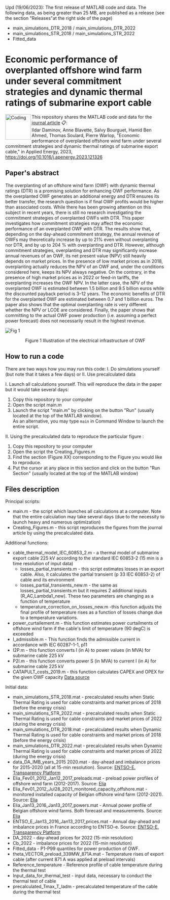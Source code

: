Upd (19/06/2023): The first release of MATLAB code and data. The following data, as being greater than 25 MB, are published as a release (see the section "Releases"at the right side of the page) 
- main_simulations_DTR_2018 / main_simulations_DTR_2022
- main_simulations_STR_2018 / main_simulations_STR_2022
- Fitted_data

# Economic performance of overplanted offshore wind farm under several commitment strategies and dynamic thermal ratings of submarine export cable
<img align="left" alt="Coding" width="80" src="https://ars.els-cdn.com/content/image/X03062619.jpg">

  
This repository shares the MATLAB code and data for the [journal article](https://authors.elsevier.com/c/1hDc015eif8Gcw) 📋:\
Ildar Daminov, Anne Blavette, Salvy Bourguet, Hamid Ben Ahmed, Thomas Soulard, Pierre Warlop, "Economic performance of overplanted offshore wind farm under several commitment strategies and dynamic thermal ratings of submarine export cable," in Applied Energy, 2023, https://doi.org/10.1016/j.apenergy.2023.121326
  
  
## Paper's abstract
The overplanting of an offshore wind farm (OWF) with dynamic thermal ratings (DTR) is a promising solution for enhancing OWF performance. As the overplanted OWF generates an additional energy and DTR ensures its better transfer, the research question is if final OWF profits would be higher than associated costs. While there has been growing attention on this subject in recent years, there is still no research investigating the commitment strategies of overplanted OWFs with DTR. This paper investigates how commitment strategies may affect the economic performance of an overplanted OWF with DTR. The results show that, depending on the day-ahead commitment strategy, the annual revenue of OWFs may theoretically increase by up to 21% even without overplanting nor DTR, and by up to 204 % with overplanting and DTR. However, although commitment strategies, overplanting and DTR may significantly increase annual revenues of an OWF, its net present value (NPV) still heavily depends on market prices. In the presence of low market prices as in 2018, overplanting actually reduces the NPV of an OWF and, under the conditions considered here, keeps its NPV always negative. On the contrary, in the presence of high market prices as in 2022 or feed-in tariffs, the overplanting increases the OWF NPV. In the latter case, the NPV of the overplanted OWF is estimated between 1.5 billion and 9.5 billion euros while the discounted payback period is 3–12 years. The economic benefits of DTR for the overplanted OWF are estimated between 0.7 and 1 billion euros. The paper also shows that the optimal overplanting rate is very different whether the NPV or LCOE are considered. Finally, the paper shows that committing to the actual OWF power production (i.e. assuming a perfect power forecast) does not necessarily result in the highest revenue.

![Fig 1](https://github.com/Ildar-Daminov/Economic-performance-of-overplanted-offshore-wind-farm-under-several-commitment-strategies-and-DTR/assets/73365375/d6335ae7-4990-4b57-b55b-ed3127a6ed80)
<p align="center">Figure 1 Illustration of the electrical infrastructure of OWF

## How to run a code 
There are two ways how you may run this code: I. Do simulations yourself (but note that it takes a few days) or II. Use precalculated data 
  
I. Launch all calculations yourself. This will reproduce the data in the paper but it would take several days:
1. Copy this repository to your computer 
2. Open the script main.m
3. Launch the script "main.m" by clicking on the button "Run" (usually located at the top of the MATLAB window).\
As an alternative, you may type ```main``` 
in Command Window to launch the entire script. 


II. Using the precalculated data to reproduce the particular figure : 
1. Copy this repository to your computer 
2. Open the script the Creating_Figures.m
3. Find the section (Figure XX) corresponding to the Figure you would like to reproduce. 
4. Put the cursor at any place in this section and click on the button "Run Section" (usually located at the top of the MATLAB window)


## Files description

Principal scripts:
* main.m - the script which launches all calculations at a computer. Note that the entire calculation may take several days (due to the necessity to launch heavy and numerous optimization)
* Creating_Figures.m - this script reproduces the figures from the journal article by using the precalculated data. 

Additional functions: 
* cable_thermal_model_IEC_60853_2.m - a thermal model of submarine export cable 225 kV according to the standard IEC 60853-2 (15 min is a time resolution of input data)
  * losses_partial_transients.m - this script estimates losses in an export cable. Also, it calculates the partial transient (p 33 IEC 60853-2) of cable and its environment  
  * losses_partial_transients_new.m - the same as losses_partial_transients.m but it requires 2 additional inputs (R_AC,Lambda1_new). These two parameters are changing as a function of temperature
  * temperature_correction_on_losses_new.m -this function adjusts the final profile of temperature rises as a function of losses change due to a temperature variations.
* power_curtailement.m - this function estimates power curtailments of offshore wind farm if the cable's limit of temperature (90 degC) is exceeded
* I_admissible.m - This function finds the admissible current in accordance with IEC 60287-1-1, p11
* I2P.m - this function converts I (in A) to power values (in MVA) for submarine cable 225 kV
* P2I.m - this function converts power S (in MVA) to current I (in A) for submarine cable 225 kV
* CATAPULT_costs_2019.m - this function calculates CAPEX and OPEX for the given OWF capacity [Data source](https://guidetoanoffshorewindfarm.com/wind-farm-costs)

Initial data:
* main_simulations_STR_2018.mat - precalculated results when Static Thermal Rating is used for cable constraints and market prices of 2018 (before the energy crisis)
* main_simulations_STR_2022.mat - precalculated results when Static Thermal Rating is used for cable constraints and market prices of 2022 (during the energy crisis)
* main_simulations_DTR_2018.mat - precalculated results when Dynamic Thermal Rating is used for cable constraints and market prices of 2018 (before the energy crisis)
* main_simulations_DTR_2022.mat - precalculated results when Dynamic Thermal Rating is used for cable constraints and market prices of 2022 (during the energy crisis)
* data_DA_IMB_years_2015 2020.mat - day-ahead and imbalance prices for 2015-2020 (all at 15-min resolution). Source: [ENTSO-E. Transparency Platform](https://transparency.entsoe.eu/)
* Elia_Fev01_2012_Jan12_2017_preloads.mat - preload power profiles of offshore wind farm (2012-2017). Source: [Elia](https://www.elia.be/en/grid-data/power-generation/wind-power-generation?csrt=6075160236430889381)
* Elia_Fev01_2012_Jul28_2021_monitored_capacity_offshore.mat - monitored installed capacity of Belgian offshore wind farm (2012-2021). Source: [Elia](https://www.elia.be/en/grid-data/power-generation/wind-power-generation?csrt=6075160236430889381)
* Elia_Jan13_2016_Jan13_2017_powers.mat - Annual power profile of Belgian offshore wind farms. Both forecast and measurements. Source: [Elia](https://www.elia.be/en/grid-data/power-generation/wind-power-generation?csrt=6075160236430889381)
* ENTSO_E_Jan13_2016_Jan13_2017_prices.mat - Annual day-ahead and imbalance prices in France according to ENTSO-e. Source: [ENTSO-E. Transparency Platform](https://transparency.entsoe.eu/)
* DA_2022 - day-ahead prices for 2022 (15-min resolution)
* Cb_2022 - imbalance prices for 2022 (15-min resolution)
* Fitted_data - P1-P99 quantiles for power production of OWF.
* theta_VECTOR_preload_339MW_871A.mat - Temperature rises of export cable (after current 871 A was applied at preload intervals)
* Reference_temperature - Reference profile of cable temperature during the thermal test 
* Input_data_for_thermal_test - input data, necessary to conduct the thermal test of cable 
* precalculated_Tmax_T_Iadm - precalculated temperature of the cable during the thermal test
